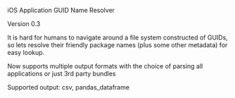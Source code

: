 
iOS Application GUID Name Resolver


Version 0.3

It is hard for humans to navigate around a file system constructed of GUIDs, so lets resolve their friendly package names (plus some other metadata) for easy lookup.

Now supports multiple output formats with the choice of parsing all applications or just 3rd party bundles

Supported output: csv, pandas_dataframe
